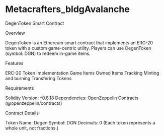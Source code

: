 # Metacrafters_bldgAvalanche

DegenToken Smart Contract

Overview


DegenToken is an Ethereum smart contract that implements an ERC-20 token with a custom game-centric utility. Players can use DegenToken (symbol: DGN) to redeem in-game items. 

Features


ERC-20 Token Implementation
Game Items
Owned Items Tracking
Minting and burning
Transfering Tokens


Requirements


Solidity Version: ^0.8.18
Dependencies:
OpenZeppelin Contracts (@openzeppelin/contracts)


Contract Details


Token Name: Degen
Symbol: DGN
Decimals: 0
(Each token represents a whole unit, not fractions.)
